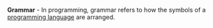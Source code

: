 **Grammar** - In programming, grammar refers to how the symbols of a [programming language](docs/Resources/Definitions/Programming%20Language.md) are arranged.